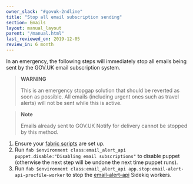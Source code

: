```yaml
---
owner_slack: "#govuk-2ndline"
title: "Stop all email subscription sending"
section: Emails
layout: manual_layout
parent: "/manual.html"
last_reviewed_on: 2019-12-05
review_in: 6 month
---
```


In an emergency, the following steps will immediately stop all emails being sent
by the GOV.UK email subscription system.

> **WARNING**
>
> This is an emergency stopgap solution that should be reverted as soon as
> possible. All emails (including urgent ones such as travel alerts) will not be
> sent while this is active.

> **Note**
>
> Emails already sent to GOV.UK Notify for delivery cannot be stopped by this
> method.

1. Ensure your [fabric scripts][fabric-scripts] are set up.
1. Run `fab $environment class:email_alert_api puppet.disable:"Disabling email
   subscriptions"` to disable puppet (otherwise the next step will be undone the
   next time puppet runs).
1. Run `fab $environment class:email_alert_api
   app.stop:email-alert-api-procfile-worker` to stop the
   [email-alert-api](email-alert-api) Sidekiq workers.

[fabric-scripts]: https://github.com/alphagov/fabric-scripts/
[email-alert-api]: https://github.com/alphagov/email-alert-api/
